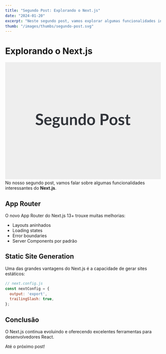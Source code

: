 ```yaml
---
title: "Segundo Post: Explorando o Next.js"
date: "2024-01-20"
excerpt: "Neste segundo post, vamos explorar algumas funcionalidades interessantes do Next.js e como utilizá-las."
thumb: "/images/thumbs/segundo-post.svg"
---
```


# Explorando o Next.js
![dentro do post](./dentroPost2.svg)
No nosso segundo post, vamos falar sobre algumas funcionalidades interessantes do **Next.js**.

## App Router

O novo App Router do Next.js 13+ trouxe muitas melhorias:

- Layouts aninhados
- Loading states
- Error boundaries
- Server Components por padrão

## Static Site Generation

Uma das grandes vantagens do Next.js é a capacidade de gerar sites estáticos:

```javascript
// next.config.js
const nextConfig = {
  output: 'export',
  trailingSlash: true,
};
```

## Conclusão

O Next.js continua evoluindo e oferecendo excelentes ferramentas para desenvolvedores React.

Até o próximo post!
